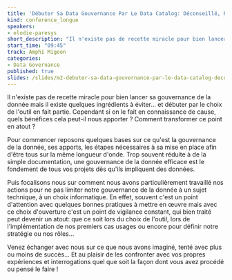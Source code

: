 ```yaml
---
title: 'Débuter Sa Data Gouvernance Par Le Data Catalog: Déconseillé, Risqué Mais Comment En Faire Une Force ?'
kind: conference_longue
speakers:
- elodie-paresys
short_description: "Il n'existe pas de recette miracle pour bien lancer sa gouvernance de la donnée mais il existe quelques ingrédients à éviter…"
start_time: "09:45"
track: Amphi Migeon
categories:
- Data Governance
published: true
slides: /slides/m2-debuter-sa-data-gouvernance-par-le-data-catalog-deconseille-risque-mais-comment-en-faire-une-force.pdf
---
```


Il n'existe pas de recette miracle pour bien lancer sa gouvernance de la donnée mais il existe quelques ingrédients à éviter… et débuter par le choix de l'outil en fait partie. Cependant si on le fait en connaissance de cause, quels bénéfices cela peut-il nous apporter ? Comment transformer ce point en atout ?

Pour commencer reposons quelques bases sur ce qu'est la gouvernance de la donnée, ses apports, les étapes nécessaires à sa mise en place afin d'être tous sur la même longueur d'onde. Trop souvent réduite à de la simple documentation, une gouvernance de la donnée efficace est le fondement de tous vos projets dès qu'ils impliquent des données.

Puis focalisons nous sur comment nous avons particulièrement travaillé nos actions pour ne pas limiter notre gouvernance de la donnée à un sujet technique, à un choix informatique.
En effet, souvent c'est un point d'attention avec quelques bonnes pratiques à mettre en œuvre mais avec ce choix d'ouverture c'est un point de vigilance constant, qui bien traité peut devenir un atout: que ce soit lors du choix de l'outil, lors de l'implémentation de nos premiers cas usages ou encore pour définir notre stratégie ou nos rôles…

Venez échanger avec nous sur ce que nous avons imaginé, tenté avec plus ou moins de succès… Et au plaisir de les confronter avec vos propres expériences et interrogations quel que soit la façon dont vous avez procédé ou pensé le faire !
